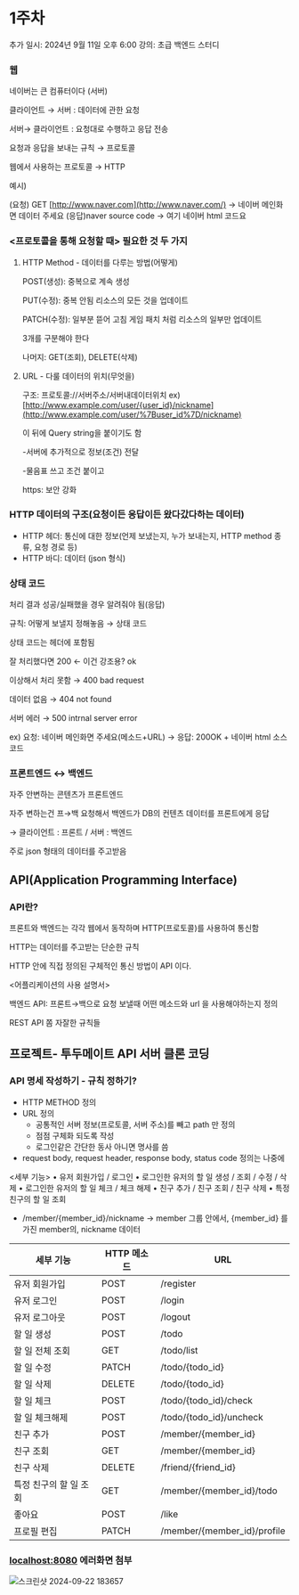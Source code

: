 # 1주차

추가 일시: 2024년 9월 11일 오후 6:00
강의: 초급 백엔드 스터디

### 웹

네이버는 큰 컴퓨터이다 (서버)

클라이언트 → 서버 : 데이터에 관한 요청

서버→ 클라이언트 : 요청대로 수행하고 응답 전송

요청과 응답을 보내는 규칙 → 프로토콜

웹에서 사용하는 프로토콜 → HTTP

예시)

(요청) GET [http://www.naver.com](http://www.naver.com/) → 네이버 메인화면 데이터 주세요
(응답)<html>naver source code</html> → 여기 네이버 html 코드요

### <프로토콜을 통해 요청할 때> 필요한 것 두 가지

1. HTTP Method - 데이터를 다루는 방법(어떻게)
    
    POST(생성): 중복으로 계속 생성
    
    PUT(수정): 중복 안됨 리소스의 모든 것을 업데이트 
    
    PATCH(수정): 일부분 뜯어 고침 게임 패치 처럼 리소스의 일부만 업데이트
    
    3개를 구분해야 한다
    
    나머지: GET(조회), DELETE(삭제)
    
2. URL - 다룰 데이터의 위치(무엇을)
    
    구조: 프로토콜://서버주소/서버내데이터위치
    ex)[http://www.example.com/user/{user_id}/nickname](http://www.example.com/user/%7Buser_id%7D/nickname)
    
    이 뒤에 Query string을 붙이기도 함
    
    -서버에 추가적으로 정보(조건) 전달
    
    -물음표 쓰고 조건 붙이고 
    
    https: 보안 강화
    

### HTTP 데이터의 구조(요청이든 응답이든 왔다갔다하는 데이터)

- HTTP 헤더: 통신에 대한 정보(언제 보냈는지, 누가 보내는지, HTTP method 종류, 요청 경로 등)
- HTTP 바디: 데이터 (json 형식)

### 상태 코드

처리 결과 성공/실패했을 경우 알려줘야 됨(응답)

규칙: 어떻게 보낼지 정해놓음 → 상태 코드

상태 코드는 헤더에 포함됨

잘 처리했다면 200 ← 이건 강조용? ok

이상해서 처리 못함 → 400 bad request

데이터 없음 → 404 not found

서버 에러 → 500 intrnal server error

ex) 요청: 네이버 메인화면 주세요(메소드+URL) → 응답: 200OK + 네이버 html 소스코드

### 프론트엔드 ↔ 백엔드

자주 안변하는 콘텐츠가 프론트엔드

자주 변하는건 프→백 요청해서 백엔드가 DB의 컨텐츠 데이터를 프론트에게 응답

→ 클라이언트 : 프론트 / 서버 : 백엔드

주로 json 형태의 데이터를 주고받음

## API(Application Programming Interface)

### API란?

프론트와 백엔드는 각각 웹에서 동작하며 HTTP(프로토콜)를 사용하여 통신함

HTTP는 데이터를 주고받는 단순한 규칙

HTTP 안에 직접 정의된 구체적인 통신 방법이 API 이다. 

<어플리케이션의 사용 설명서>

백엔드 API: 프론트→백으로 요청 보낼때 어떤 메소드와 url 을 사용해야하는지 정의

REST API 쫌 자잘한 규칙들

## 프로젝트- 투두메이트 API 서버 클론 코딩

### API 명세 작성하기 - 규칙 정하기?

- HTTP METHOD 정의
- URL 정의
    - 공통적인 서버 정보(프로토콜, 서버 주소)를 빼고 path 만 정의
    - 점점 구체화 되도록 작성
    - 로그인같은 간단한 동사 아니면 명사를 씀
- request body, request header, response body, status code 정의는 나중에

<세부 기능>
• 유저 회원가입 / 로그인
• 로그인한 유저의 할 일 생성 / 조회 / 수정 / 삭제
• 로그인한 유저의 할 일 체크 / 체크 해제
• 친구 추가 / 친구 조회 / 친구 삭제
• 특정 친구의 할 일 조회

- /member/{member_id}/nickname
→ member 그룹 안에서,
{member_id} 를 가진 member의,
nickname 데이터

| 세부 기능 | HTTP 메소드 | URL |
| --- | --- | --- |
| 유저 회원가입 | POST | /register |
| 유저 로그인 | POST | /login |
| 유저 로그아웃 | POST | /logout |
| 할 일 생성 | POST | /todo |
| 할 일 전체 조회 | GET | /todo/list |
| 할 일 수정 | PATCH | /todo/{todo_id} |
| 할 일 삭제 | DELETE | /todo/{todo_id} |
| 할 일 체크 | POST | /todo/{todo_id}/check |
| 할 일 체크해제 | POST | /todo/{todo_id}/uncheck |
| 친구 추가 | POST | /member/{member_id} |
| 친구 조회 | GET | /member/{member_id} |
| 친구 삭제 | DELETE | /friend/{friend_id} |
| 특정 친구의 할 일 조회 | GET | /member/{member_id}/todo |
| 좋아요 | POST | /like |
| 프로필 편집 | PATCH | /member/{member_id}/profile |

### [localhost:8080](http://localhost:8080) 에러화면 첨부
![스크린샷 2024-09-22 183657](https://github.com/user-attachments/assets/81b43967-8b17-41d5-b38e-21e3f6baa6a3)
